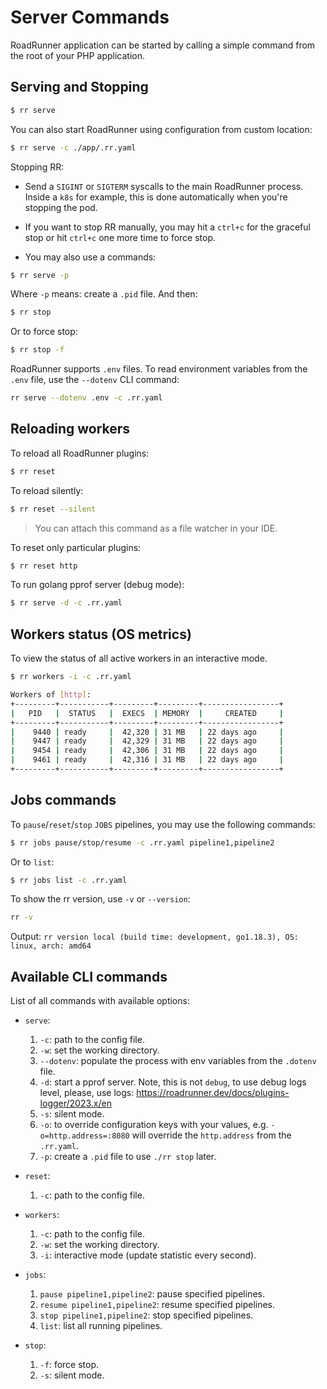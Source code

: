 # Server Commands

RoadRunner application can be started by calling a simple command from the root of your PHP application.

## Serving and Stopping

```bash
$ rr serve 
```

You can also start RoadRunner using configuration from custom location:

```bash
$ rr serve -c ./app/.rr.yaml
```

Stopping RR:
- Send a `SIGINT` or `SIGTERM` syscalls to the main RoadRunner process. Inside a `k8s` for example, this is done automatically when you're stopping the pod.

- If you want to stop RR manually, you may hit a `ctrl+c` for the graceful stop or hit `ctrl+c` one more time to force stop.
- You may also use a commands:

```bash
$ rr serve -p
```
Where `-p` means: create a `.pid` file. And then:

```bash
$ rr stop
```
Or to force stop:

```bash
$ rr stop -f
```

RoadRunner supports `.env` files. To read environment variables from the `.env` file, use the `--dotenv` CLI command:
```bash
rr serve --dotenv .env -c .rr.yaml
```

## Reloading workers

To reload all RoadRunner plugins:

```bash
$ rr reset
```

To reload silently:

```bash
$ rr reset --silent
```

> You can attach this command as a file watcher in your IDE.

To reset only particular plugins:

```bash
$ rr reset http
```

To run golang pprof server (debug mode):

```bash
$ rr serve -d -c .rr.yaml
```

## Workers status (OS metrics)

To view the status of all active workers in an interactive mode.

```bash
$ rr workers -i -c .rr.yaml
```

```bash
Workers of [http]:
+---------+-----------+---------+---------+-----------------+
|   PID   |  STATUS   |  EXECS  | MEMORY  |     CREATED     |
+---------+-----------+---------+---------+-----------------+
|    9440 | ready     |  42,320 | 31 MB   | 22 days ago     |
|    9447 | ready     |  42,329 | 31 MB   | 22 days ago     |
|    9454 | ready     |  42,306 | 31 MB   | 22 days ago     |
|    9461 | ready     |  42,316 | 31 MB   | 22 days ago     |
+---------+-----------+---------+---------+-----------------+
```

## Jobs commands

To `pause`/`reset`/`stop` `JOBS` pipelines, you may use the following commands:

```bash
$ rr jobs pause/stop/resume -c .rr.yaml pipeline1,pipeline2
```

Or to `list`:

```bash
$ rr jobs list -c .rr.yaml
```



To show the rr version, use `-v` or `--version`:
```bash
rr -v
```
Output: `rr version local (build time: development, go1.18.3), OS: linux, arch: amd64`

## Available CLI commands

List of all commands with available options:
- `serve`:
  1. `-c`: path to the config file.
  2. `-w`: set the working directory.
  3. `--dotenv`: populate the process with env variables from the `.dotenv` file.
  4. `-d`: start a pprof server. Note, this is not `debug`, to use debug logs level, please, use logs: https://roadrunner.dev/docs/plugins-logger/2023.x/en
  5. `-s`: silent mode.
  6. `-o`: to override configuration keys with your values, e.g. `-o=http.address=:8080` will override the `http.address` from the `.rr.yaml`. 
  7. `-p`: create a `.pid` file to use `./rr stop` later. 

- `reset`:
  1. `-c`: path to the config file.

- `workers`:
  1. `-c`: path to the config file.
  2. `-w`: set the working directory. 
  3. `-i`: interactive mode (update statistic every second).

- `jobs`:
  1. `pause pipeline1,pipeline2`: pause specified pipelines.
  2. `resume pipeline1,pipeline2`: resume specified pipelines.
  3. `stop pipeline1,pipeline2`: stop specified pipelines.
  4. `list`: list all running pipelines.

- `stop`:
  1. `-f`: force stop.
  2. `-s`: silent mode.
